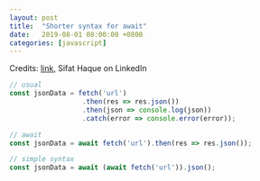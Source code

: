 ```yaml
---
layout: post
title:  "Shorter syntax for await"
date:   2019-08-01 08:00:00 +0800
categories: [javascript]
---
```



Credits: [link](https://www.linkedin.com/feed/update/urn:li:activity:6558758287632883712), Sifat Haque on LinkedIn

```javascript
// usual
const jsonData = fetch('url')
                  .then(res => res.json())
                  .then(json => console.log(json))
                  .catch(error => console.error(error));

// await
const jsonData = await fetch('url').then(res => res.json());

// simple syntax
const jsonData = await (await fetch('url')).json();
```